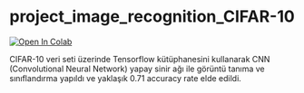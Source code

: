 # project_image_recognition_CIFAR-10

[![Open In Colab](https://colab.research.google.com/assets/colab-badge.svg)](https://colab.research.google.com/drive/1bF-rfwKUsuhiIxqGPD4uc7RBExXSDmWB?usp=sharing)

CIFAR-10 veri seti üzerinde Tensorflow kütüphanesini kullanarak CNN (Convolutional Neural Network) yapay sinir ağı ile 
görüntü tanıma ve sınıflandırma yapıldı ve yaklaşık 0.71 accuracy rate elde edildi.
